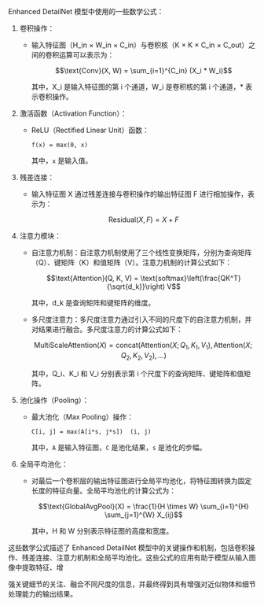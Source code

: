 Enhanced DetailNet 模型中使用的一些数学公式：

1. 卷积操作：
   - 输入特征图（H_in × W_in × C_in）与卷积核（K × K × C_in × C_out）之间的卷积运算可以表示为：
     ```math
     \text{Conv}(X, W) = \sum_{i=1}^{C_in} (X_i * W_i)
     ```
     其中，X_i 是输入特征图的第 i 个通道，W_i 是卷积核的第 i 个通道，* 表示卷积操作。
   
2. 激活函数（Activation Function）：
   - ReLU（Rectified Linear Unit）函数：
     ```
     f(x) = max(0, x)
     ```
     其中，`x` 是输入值。

3. 残差连接：
   - 输入特征图 X 通过残差连接与卷积操作的输出特征图 F 进行相加操作，表示为：
     ```math
     \text{Residual}(X, F) = X + F
     ```

4. 注意力模块：
   - 自注意力机制：自注意力机制使用了三个线性变换矩阵，分别为查询矩阵（Q）、键矩阵（K）和值矩阵（V）。注意力机制的计算公式如下：
     ```math
     \text{Attention}(Q, K, V) = \text{softmax}\left(\frac{QK^T}{\sqrt{d_k}}\right) V
     ```
     其中，d_k 是查询矩阵和键矩阵的维度。

   - 多尺度注意力：多尺度注意力通过引入不同的尺度下的自注意力机制，并对结果进行融合。多尺度注意力的计算公式如下：
     ```math
     \text{MultiScaleAttention}(X) = \text{concat}\left(\text{Attention}(X; Q_1, K_1, V_1), \text{Attention}(X; Q_2, K_2, V_2), \ldots\right)
     ```
     其中，Q_i、K_i 和 V_i 分别表示第 i 个尺度下的查询矩阵、键矩阵和值矩阵。
   
5. 池化操作（Pooling）：
   - 最大池化（Max Pooling）操作：
     ```
     C[i, j] = max(A[i*s, j*s])  (i, j)
     ```
     其中，`A` 是输入特征图，`C` 是池化结果，`s` 是池化的步幅。
   
6. 全局平均池化：
   - 对最后一个卷积层的输出特征图进行全局平均池化，将特征图转换为固定长度的特征向量。全局平均池化的计算公式为：
     ```math
     \text{GlobalAvgPool}(X) = \frac{1}{H \times W} \sum_{i=1}^{H} \sum_{j=1}^{W} X_{ij}
     ```
     其中，H 和 W 分别表示特征图的高度和宽度。

这些数学公式描述了 Enhanced DetailNet 模型中的关键操作和机制，包括卷积操作、残差连接、注意力机制和全局平均池化。这些公式的应用有助于模型从输入图像中提取特征、增

强关键细节的关注、融合不同尺度的信息，并最终得到具有增强对近似物体和细节处理能力的输出结果。